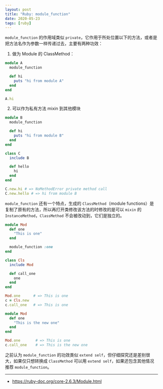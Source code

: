 ```yaml
---
layout: post
title: "Ruby: module_function"
date: 2020-05-23
tags: [ruby]
---
```


`module_function` 的作用域类似 `private`，它作用于所处位置以下的方法，或者是把方法名作为参数一样传递过去，主要有两种功效：

1. 做为 Module 的 ClassMethod：

```ruby
module A
  module_function

  def hi
    puts "hi from module A"
  end
end

A.hi
```

2. 可以作为私有方法 mixin 到其他模块

```ruby
module B
  module_function

  def hi
    puts "hi from module B"
  end
end

class C
  include B

  def hello
    hi
  end
end

C.new.hi # => NoMethodError private method call
C.new.hello # => hi from module B
```

`module_function` 还有一个特点，生成的 `ClassMethod`（module functions）是复制了原有的方法，所以再打开类修改该方法的时修改的是可以 `mixin` 的 `InstanceMethod`，`ClassMethod` 不会被改动到，它们是独立的。

```ruby
module Mod
  def one
    "This is one"
  end

  module_function :one
end

class Cls
  include Mod

  def call_one
    one
  end
end

Mod.one      # => This is one
c = Cls.new
c.call_one   # => This is one

module Mod
  def one
    "This is the new one"
  end
end

Mod.one       # => This is one
c.call_one    # => This is the new one
```

之前认为 `module_function` 的功效类似 `extend self`，但仔细探究还是差别很大，如果仅只想转换成 `ClassMethod` 可以用 `extend self`，如果还包含其他情况推荐 `module_function`。

---

* https://ruby-doc.org/core-2.6.3/Module.html
